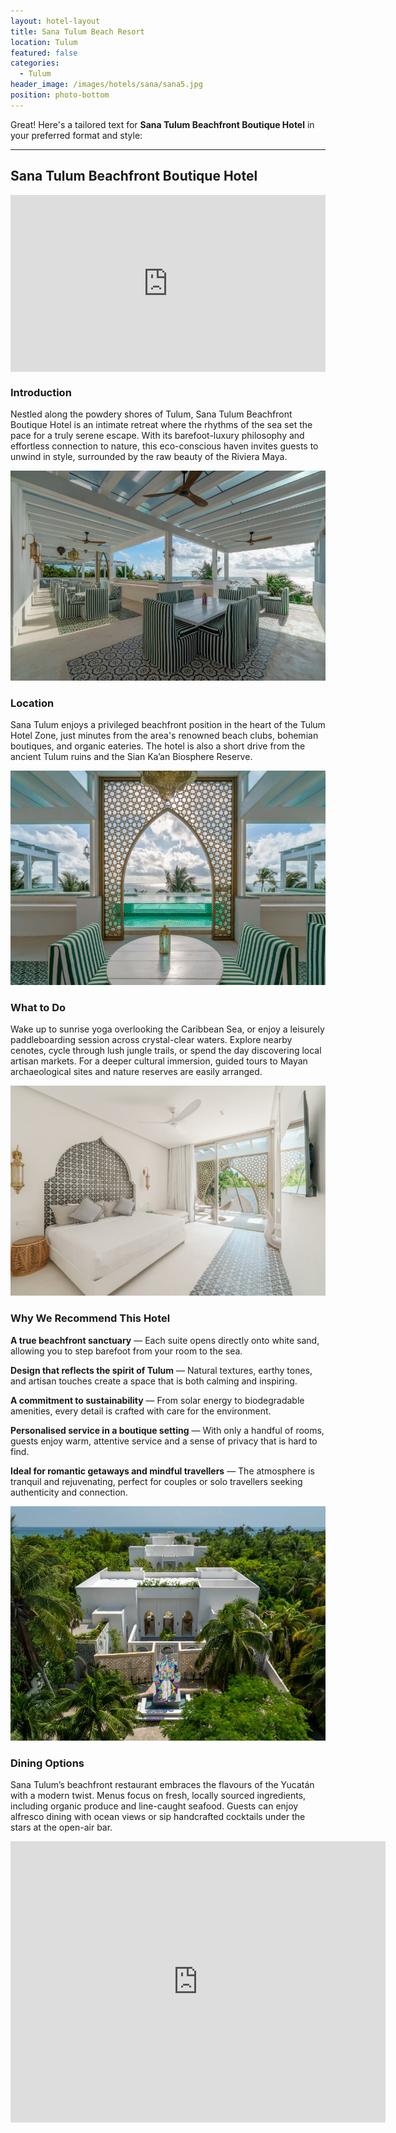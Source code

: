 ```yaml
---
layout: hotel-layout
title: Sana Tulum Beach Resort
location: Tulum
featured: false
categories:
  - Tulum
header_image: /images/hotels/sana/sana5.jpg
position: photo-bottom
---
```


Great! Here's a tailored text for **Sana Tulum Beachfront Boutique Hotel** in your preferred format and style:

---

## Sana Tulum Beachfront Boutique Hotel  

<style>.embed-container { position: relative; padding-bottom: 56.25%; height: 0; overflow: hidden; max-width: 100%; } .embed-container iframe, .embed-container object, .embed-container embed { position: absolute; top: 0; left: 0; width: 100%; height: 100%; }</style><div class='embed-container'><iframe src='https://www.youtube.com/embed/uRLjfHBlhb0' frameborder='0' allowfullscreen></iframe></div>

### Introduction

Nestled along the powdery shores of Tulum, Sana Tulum Beachfront Boutique Hotel is an intimate retreat where the rhythms of the sea set the pace for a truly serene escape. With its barefoot-luxury philosophy and effortless connection to nature, this eco-conscious haven invites guests to unwind in style, surrounded by the raw beauty of the Riviera Maya.

![](/images/hotels/sana/sana1.jpg)

### Location

Sana Tulum enjoys a privileged beachfront position in the heart of the Tulum Hotel Zone, just minutes from the area's renowned beach clubs, bohemian boutiques, and organic eateries. The hotel is also a short drive from the ancient Tulum ruins and the Sian Ka’an Biosphere Reserve.

![](/images/hotels/sana/sana2.jpg)

### What to Do

Wake up to sunrise yoga overlooking the Caribbean Sea, or enjoy a leisurely paddleboarding session across crystal-clear waters. Explore nearby cenotes, cycle through lush jungle trails, or spend the day discovering local artisan markets. For a deeper cultural immersion, guided tours to Mayan archaeological sites and nature reserves are easily arranged.

![](/images/hotels/sana/sana3.jpg)

### Why We Recommend This Hotel

**A true beachfront sanctuary** — Each suite opens directly onto white sand, allowing you to step barefoot from your room to the sea.  

**Design that reflects the spirit of Tulum** — Natural textures, earthy tones, and artisan touches create a space that is both calming and inspiring.  

**A commitment to sustainability** — From solar energy to biodegradable amenities, every detail is crafted with care for the environment.  

**Personalised service in a boutique setting** — With only a handful of rooms, guests enjoy warm, attentive service and a sense of privacy that is hard to find.  

**Ideal for romantic getaways and mindful travellers** — The atmosphere is tranquil and rejuvenating, perfect for couples or solo travellers seeking authenticity and connection.  

![](/images/hotels/sana/sana6.jpg)

### Dining Options

Sana Tulum’s beachfront restaurant embraces the flavours of the Yucatán with a modern twist. Menus focus on fresh, locally sourced ingredients, including organic produce and line-caught seafood. Guests can enjoy alfresco dining with ocean views or sip handcrafted cocktails under the stars at the open-air bar.



<iframe src="https://www.google.com/maps/embed?pb=!1m18!1m12!1m3!1d3745.927967916181!2d-87.4659535243581!3d20.137052517806556!2m3!1f0!2f0!3f0!3m2!1i1024!2i768!4f13.1!3m3!1m2!1s0x8f4fd71f1e4f4f6d%3A0x4322d77c18b2948f!2sSana%20Tulum%20-%20Beachfront%20Boutique%20Hotel%20%26%20Beach-club!5e0!3m2!1sen!2ses!4v1747567631595!5m2!1sen!2ses" width="600" height="450" style="border:0;" allowfullscreen="" loading="lazy" referrerpolicy="no-referrer-when-downgrade"></iframe>